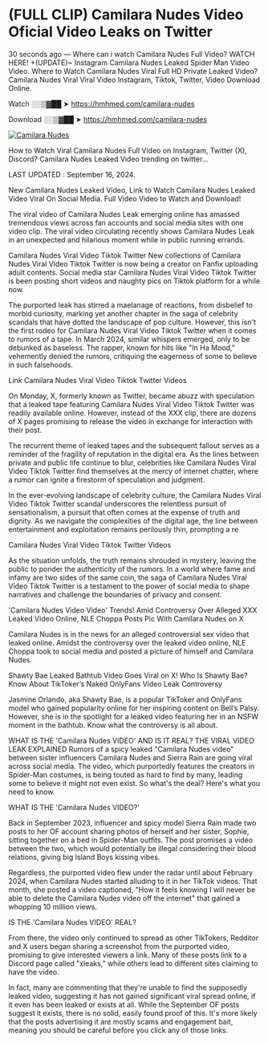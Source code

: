 # (FULL CLIP) Camilara Nudes Video Oficial Video Leaks on Twitter

30 seconds ago — Where can i watch Camilara Nudes Full Video? WATCH HERE! +(UPDATE)~ Instagram Camilara Nudes Leaked Spider Man Video Video. Where to Watch Camilara Nudes Viral Full HD Private Leaked Video? Camilara Nudes Viral Viral Video Instagram, Tiktok, Twitter, Video Download Online.

Watch ░░▒▓██ ➤ https://hmhmed.com/camilara-nudes

Download ░░▒▓██ ➤ https://hmhmed.com/camilara-nudes

[![Camilara Nudes](https://i.imgur.com/dJHk4Zq.gif)](https://hmhmed.com/camilara-nudes)

How to Watch Viral Camilara Nudes Full Video on Instagram, Twitter (X), Discord? Camilara Nudes Leaked Video trending on twitter...

LAST UPDATED : September 16, 2024.

New Camilara Nudes Leaked Video, Link to Watch Camilara Nudes Leaked Video Viral On Social Media. Full Video Video to Watch and Download!

The viral video of Camilara Nudes Leak emerging online has amassed tremendous views across fan accounts and social media sites with one video clip. The viral video circulating recently shows Camilara Nudes Leak in an unexpected and hilarious moment while in public running errands.

Camilara Nudes Viral Video Tiktok Twitter New collections of Camilara Nudes Viral Video Tiktok Twitter is now being a creator on Fanfix uploading adult contents. Social media star Camilara Nudes Viral Video Tiktok Twitter is been posting short videos and naughty pics on Tiktok platform for a while now.

The purported leak has stirred a maelanage of reactions, from disbelief to morbid curiosity, marking yet another chapter in the saga of celebrity scandals that have dotted the landscape of pop culture. However, this isn't the first rodeo for Camilara Nudes Viral Video Tiktok Twitter when it comes to rumors of a tape. In March 2024, similar whispers emerged, only to be debunked as baseless. The rapper, known for hits like "In Ha Mood," vehemently denied the rumors, critiquing the eagerness of some to believe in such falsehoods.

Link Camilara Nudes Viral Video Tiktok Twitter Videos

On Monday, X, formerly known as Twitter, became abuzz with speculation that a leaked tape featuring Camilara Nudes Viral Video Tiktok Twitter was readily available online. However, instead of the XXX clip, there are dozens of X pages promising to release the video in exchange for interaction with their post.

The recurrent theme of leaked tapes and the subsequent fallout serves as a reminder of the fragility of reputation in the digital era. As the lines between private and public life continue to blur, celebrities like Camilara Nudes Viral Video Tiktok Twitter find themselves at the mercy of internet chatter, where a rumor can ignite a firestorm of speculation and judgment.

In the ever-evolving landscape of celebrity culture, the Camilara Nudes Viral Video Tiktok Twitter scandal underscores the relentless pursuit of sensationalism, a pursuit that often comes at the expense of truth and dignity. As we navigate the complexities of the digital age, the line between entertainment and exploitation remains perilously thin, prompting a re

Camilara Nudes Viral Video Tiktok Twitter Videos

As the situation unfolds, the truth remains shrouded in mystery, leaving the public to ponder the authenticity of the rumors. In a world where fame and infamy are two sides of the same coin, the saga of Camilara Nudes Viral Video Tiktok Twitter is a testament to the power of social media to shape narratives and challenge the boundaries of privacy and consent.

'Camilara Nudes Video Video' Trends! Amid Controversy Over Alleged XXX Leaked Video Online, NLE Choppa Posts Pic With Camilara Nudes on X

Camilara Nudes is in the news for an alleged controversial sex video that leaked online. Amidst the controversy over the leaked video online, NLE Choppa took to social media and posted a picture of himself and Camilara Nudes.

Shawty Bae Leaked Bathtub Video Goes Viral on X! Who Is Shawty Bae? Know About TikToker’s Naked OnlyFans Video Leak Controversy

Jasmine Orlando, aka Shawty Bae, is a popular TikToker and OnlyFans model who gained popularity online for her inspiring content on Bell’s Palsy. However, she is in the spotlight for a leaked video featuring her in an NSFW moment in the bathtub. Know what the controversy is all about.

WHAT IS THE 'Camilara Nudes VIDEO' AND IS IT REAL? THE VIRAL VIDEO LEAK EXPLAINED Rumors of a spicy leaked "Camilara Nudes video" between sister influencers Camilara Nudes and Sierra Rain are going viral across social media. The video, which purportedly features the creators in Spider-Man costumes, is being touted as hard to find by many, leading some to believe it might not even exist. So what's the deal? Here's what you need to know.

WHAT IS THE 'Camilara Nudes VIDEO?'

Back in September 2023, influencer and spicy model Sierra Rain made two posts to her OF account sharing photos of herself and her sister, Sophie, sitting together on a bed in Spider-Man outfits. The post promises a video between the two, which would potentially be illegal considering their blood relations, giving big Island Boys kissing vibes.

Regardless, the purported video flew under the radar until about February 2024, when Camilara Nudes started alluding to it in her TikTok videos. That month, she posted a video captioned, "How it feels knowing I will never be able to delete the Camilara Nudes video off the internet" that gained a whopping 10 million views.

IS THE 'Camilara Nudes VIDEO' REAL?

From there, the video only continued to spread as other TikTokers, Redditor and X users began sharing a screenshot from the purported video, promising to give interested viewers a link. Many of these posts link to a Discord page called "xleaks," while others lead to different sites claiming to have the video.

In fact, many are commenting that they're unable to find the supposedly leaked video, suggesting it has not gained significant viral spread online, if it even has been leaked or exists at all. While the September OF posts suggest it exists, there is no solid, easily found proof of this. It's more likely that the posts advertising it are mostly scams and engagement bait, meaning you should be careful before you click any of those links.